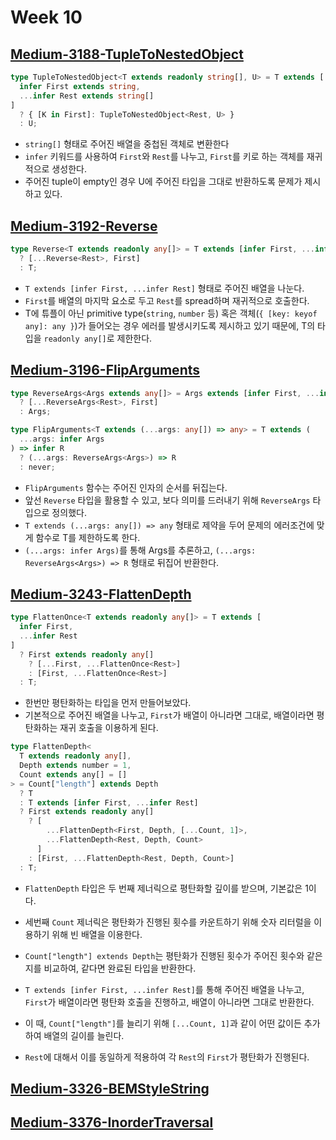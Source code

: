 # Week 10

## [Medium-3188-TupleToNestedObject](./medium-3188-tuple-to-nested-object.ts)

```ts
type TupleToNestedObject<T extends readonly string[], U> = T extends [
  infer First extends string,
  ...infer Rest extends string[]
]
  ? { [K in First]: TupleToNestedObject<Rest, U> }
  : U;
```

- `string[]` 형태로 주어진 배열을 중첩된 객체로 변환한다
- `infer` 키워드를 사용하여 `First`와 `Rest`를 나누고, `First`를 키로 하는 객체를 재귀적으로 생성한다.
- 주어진 tuple이 empty인 경우 U에 주어진 타입을 그대로 반환하도록 문제가 제시하고 있다.

## [Medium-3192-Reverse](./medium/3192-reverse.ts)

```ts
type Reverse<T extends readonly any[]> = T extends [infer First, ...infer Rest]
  ? [...Reverse<Rest>, First]
  : T;
```

- `T extends [infer First, ...infer Rest]` 형태로 주어진 배열을 나눈다.
- `First`를 배열의 마지막 요소로 두고 `Rest`를 spread하며 재귀적으로 호출한다.
- T에 튜플이 아닌 primitive type(`string`, `number` 등) 혹은 객체(`{ [key: keyof any]: any }`)가 들어오는 경우 에러를 발생시키도록 제시하고 있기 때문에, T의 타입을 `readonly any[]`로 제한한다.

## [Medium-3196-FlipArguments](./medium/3196-flip-arguments.ts)

```ts
type ReverseArgs<Args extends any[]> = Args extends [infer First, ...infer Rest]
  ? [...ReverseArgs<Rest>, First]
  : Args;

type FlipArguments<T extends (...args: any[]) => any> = T extends (
  ...args: infer Args
) => infer R
  ? (...args: ReverseArgs<Args>) => R
  : never;
```

- `FlipArguments` 함수는 주어진 인자의 순서를 뒤집는다.
- 앞선 `Reverse` 타입을 활용할 수 있고, 보다 의미를 드러내기 위해 `ReverseArgs` 타입으로 정의했다.
- `T extends (...args: any[]) => any` 형태로 제약을 두어 문제의 에러조건에 맞게 함수로 T를 제한하도록 한다.
- `(...args: infer Args)`를 통해 Args를 추론하고, `(...args: ReverseArgs<Args>) => R` 형태로 뒤집어 반환한다.

## [Medium-3243-FlattenDepth](./medium/3243-flatten-depth.ts)

```ts
type FlattenOnce<T extends readonly any[]> = T extends [
  infer First,
  ...infer Rest
]
  ? First extends readonly any[]
    ? [...First, ...FlattenOnce<Rest>]
    : [First, ...FlattenOnce<Rest>]
  : T;
```

- 한번만 평탄화하는 타입을 먼저 만들어보았다.
- 기본적으로 주어진 배열을 나누고, `First`가 배열이 아니라면 그대로, 배열이라면 평탄화하는 재귀 호출을 이용하게 된다.

```ts
type FlattenDepth<
  T extends readonly any[],
  Depth extends number = 1,
  Count extends any[] = []
> = Count["length"] extends Depth
  ? T
  : T extends [infer First, ...infer Rest]
  ? First extends readonly any[]
    ? [
        ...FlattenDepth<First, Depth, [...Count, 1]>,
        ...FlattenDepth<Rest, Depth, Count>
      ]
    : [First, ...FlattenDepth<Rest, Depth, Count>]
  : T;
```

- `FlattenDepth` 타입은 두 번째 제너릭으로 평탄화할 깊이를 받으며, 기본값은 1이다.
- 세번째 `Count` 제너릭은 평탄화가 진행된 횟수를 카운트하기 위해 숫자 리터럴을 이용하기 위해 빈 배열을 이용한다.

- `Count["length"] extends Depth`는 평탄화가 진행된 횟수가 주어진 횟수와 같은지를 비교하여, 같다면 완료된 타입을 반환한다.
- `T extends [infer First, ...infer Rest]`를 통해 주어진 배열을 나누고, `First`가 배열이라면 평탄화 호출을 진행하고, 배열이 아니라면 그대로 반환한다.
- 이 때, `Count["length"]`를 늘리기 위해 `[...Count, 1]`과 같이 어떤 값이든 추가하여 배열의 길이를 늘린다.
- `Rest`에 대해서 이를 동일하게 적용하여 각 `Rest`의 `First`가 평탄화가 진행된다.

## [Medium-3326-BEMStyleString](./medium/3326-bem-style-string.ts)

## [Medium-3376-InorderTraversal](./medium/3376-inorder-traversal.ts)
